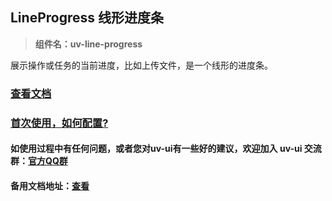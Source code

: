 ## LineProgress 线形进度条

> **组件名：uv-line-progress**

展示操作或任务的当前进度，比如上传文件，是一个线形的进度条。

### [查看文档](https://www.uvui.cn/components/lineProgress.html)

### <a href="https://www.uvui.cn/components/quickstart.html" target="_blank">首次使用，如何配置?</a>

#### 如使用过程中有任何问题，或者您对uv-ui有一些好的建议，欢迎加入 uv-ui 交流群：<a href="https://www.uvui.cn/components/addQQGroup.html" target="_blank">官方QQ群</a>

#### 备用文档地址：[查看](https://uvui.ppiyy.cn/components/lineProgress.html)